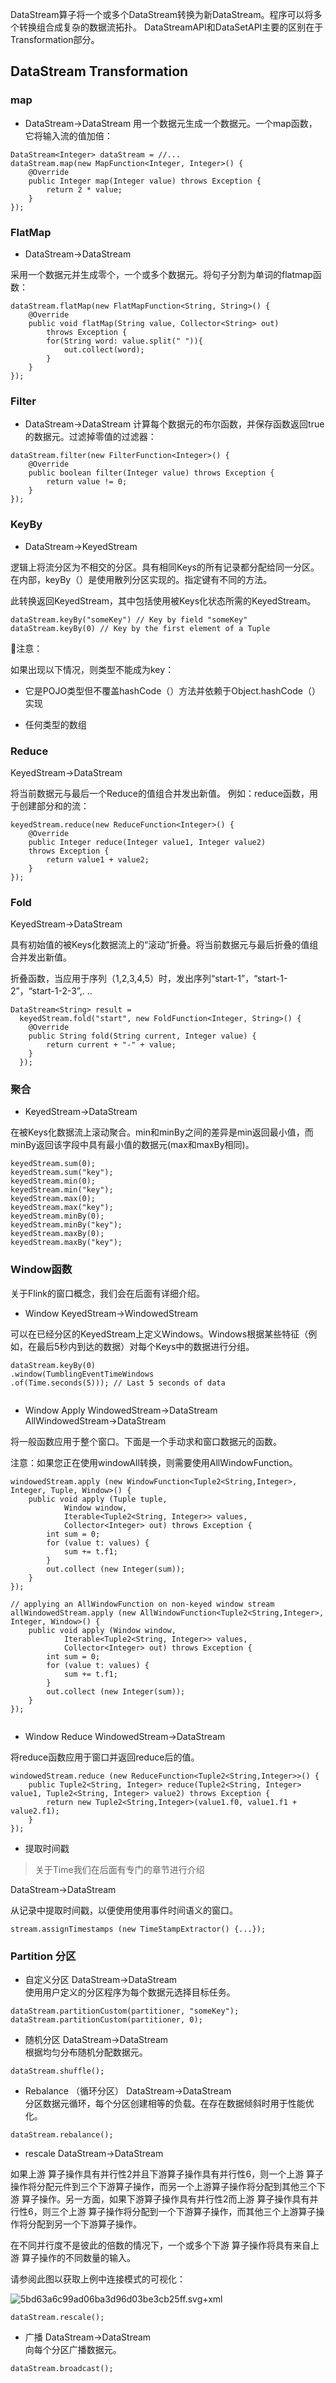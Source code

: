
DataStream算子将一个或多个DataStream转换为新DataStream。程序可以将多个转换组合成复杂的数据流拓扑。
DataStreamAPI和DataSetAPI主要的区别在于Transformation部分。
## DataStream Transformation

### map
* DataStream→DataStream
用一个数据元生成一个数据元。一个map函数，它将输入流的值加倍：
```
DataStream<Integer> dataStream = //...
dataStream.map(new MapFunction<Integer, Integer>() {
    @Override
    public Integer map(Integer value) throws Exception {
        return 2 * value;
    }
});
```

### FlatMap

* DataStream→DataStream

采用一个数据元并生成零个，一个或多个数据元。将句子分割为单词的flatmap函数：

```
dataStream.flatMap(new FlatMapFunction<String, String>() {
    @Override
    public void flatMap(String value, Collector<String> out)
        throws Exception {
        for(String word: value.split(" ")){
            out.collect(word);
        }
    }
});
```

### Filter
* DataStream→DataStream	
计算每个数据元的布尔函数，并保存函数返回true的数据元。过滤掉零值的过滤器：

```
dataStream.filter(new FilterFunction<Integer>() {
    @Override
    public boolean filter(Integer value) throws Exception {
        return value != 0;
    }
});
```

### KeyBy
* DataStream→KeyedStream

逻辑上将流分区为不相交的分区。具有相同Keys的所有记录都分配给同一分区。在内部，keyBy（）是使用散列分区实现的。指定键有不同的方法。

此转换返回KeyedStream，其中包括使用被Keys化状态所需的KeyedStream。

```
dataStream.keyBy("someKey") // Key by field "someKey"
dataStream.keyBy(0) // Key by the first element of a Tuple
```

🌺注意：

如果出现以下情况，则类型不能成为key：

* 它是POJO类型但不覆盖hashCode（）方法并依赖于Object.hashCode（）实现

* 任何类型的数组

### Reduce
KeyedStream→DataStream

将当前数据元与最后一个Reduce的值组合并发出新值。 
例如：reduce函数，用于创建部分和的流：

```
keyedStream.reduce(new ReduceFunction<Integer>() {
    @Override
    public Integer reduce(Integer value1, Integer value2)
    throws Exception {
        return value1 + value2;
    }
});   
```
### Fold
KeyedStream→DataStream

具有初始值的被Keys化数据流上的“滚动”折叠。将当前数据元与最后折叠的值组合并发出新值。 

折叠函数，当应用于序列（1,2,3,4,5）时，发出序列“start-1”，“start-1-2”，“start-1-2-3”,. ..

```
DataStream<String> result =
  keyedStream.fold("start", new FoldFunction<Integer, String>() {
    @Override
    public String fold(String current, Integer value) {
        return current + "-" + value;
    }
  });
```

### 聚合
* KeyedStream→DataStream

在被Keys化数据流上滚动聚合。min和minBy之间的差异是min返回最小值，而minBy返回该字段中具有最小值的数据元(max和maxBy相同)。

```
keyedStream.sum(0);
keyedStream.sum("key");
keyedStream.min(0);
keyedStream.min("key");
keyedStream.max(0);
keyedStream.max("key");
keyedStream.minBy(0);
keyedStream.minBy("key");
keyedStream.maxBy(0);
keyedStream.maxBy("key");
```

### Window函数

关于Flink的窗口概念，我们会在后面有详细介绍。

* Window
KeyedStream→WindowedStream

可以在已经分区的KeyedStream上定义Windows。Windows根据某些特征（例如，在最后5秒内到达的数据）对每个Keys中的数据进行分组。

```
dataStream.keyBy(0)
.window(TumblingEventTimeWindows
.of(Time.seconds(5))); // Last 5 seconds of data
    
```
* Window Apply
WindowedStream→DataStream 
AllWindowedStream→DataStream

将一般函数应用于整个窗口。下面是一个手动求和窗口数据元的函数。

注意：如果您正在使用windowAll转换，则需要使用AllWindowFunction。

```
windowedStream.apply (new WindowFunction<Tuple2<String,Integer>, Integer, Tuple, Window>() {
    public void apply (Tuple tuple,
            Window window,
            Iterable<Tuple2<String, Integer>> values,
            Collector<Integer> out) throws Exception {
        int sum = 0;
        for (value t: values) {
            sum += t.f1;
        }
        out.collect (new Integer(sum));
    }
});

// applying an AllWindowFunction on non-keyed window stream
allWindowedStream.apply (new AllWindowFunction<Tuple2<String,Integer>, Integer, Window>() {
    public void apply (Window window,
            Iterable<Tuple2<String, Integer>> values,
            Collector<Integer> out) throws Exception {
        int sum = 0;
        for (value t: values) {
            sum += t.f1;
        }
        out.collect (new Integer(sum));
    }
});
    
```

* Window Reduce
WindowedStream→DataStream

将reduce函数应用于窗口并返回reduce后的值。

```
windowedStream.reduce (new ReduceFunction<Tuple2<String,Integer>>() {
    public Tuple2<String, Integer> reduce(Tuple2<String, Integer> value1, Tuple2<String, Integer> value2) throws Exception {
        return new Tuple2<String,Integer>(value1.f0, value1.f1 + value2.f1);
    }
});
```

* 提取时间戳
>关于Time我们在后面有专门的章节进行介绍


DataStream→DataStream

从记录中提取时间戳，以便使用使用事件时间语义的窗口。

```
stream.assignTimestamps (new TimeStampExtractor() {...});
```

### Partition 分区

* 自定义分区
DataStream→DataStream	
使用用户定义的分区程序为每个数据元选择目标任务。

```
dataStream.partitionCustom(partitioner, "someKey");
dataStream.partitionCustom(partitioner, 0);
```

* 随机分区
DataStream→DataStream	
根据均匀分布随机分配数据元。
```
dataStream.shuffle();
```     
* Rebalance （循环分区）
DataStream→DataStream	
分区数据元循环，每个分区创建相等的负载。在存在数据倾斜时用于性能优化。
```
dataStream.rebalance();
```

* rescale
DataStream→DataStream

如果上游 算子操作具有并行性2并且下游算子操作具有并行性6，则一个上游 算子操作将分配元件到三个下游算子操作，而另一个上游算子操作将分配到其他三个下游 算子操作。另一方面，如果下游算子操作具有并行性2而上游 算子操作具有并行性6，则三个上游 算子操作将分配到一个下游算子操作，而其他三个上游算子操作将分配到另一个下游算子操作。

在不同并行度不是彼此的倍数的情况下，一个或多个下游 算子操作将具有来自上游 算子操作的不同数量的输入。

请参阅此图以获取上例中连接模式的可视化：

![5bd63a6c99ad06ba3d96d03be3cb25ff.svg+xml](evernotecid://DF961740-2AB0-48AB-AAE7-53BB9D286C7A/appyinxiangcom/12131181/ENResource/p1410)
```
dataStream.rescale();
```

* 广播
DataStream→DataStream	
向每个分区广播数据元。
```
dataStream.broadcast();
```      